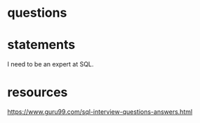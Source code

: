 # questions



# statements
I need to be an expert at SQL.


# resources
https://www.guru99.com/sql-interview-questions-answers.html